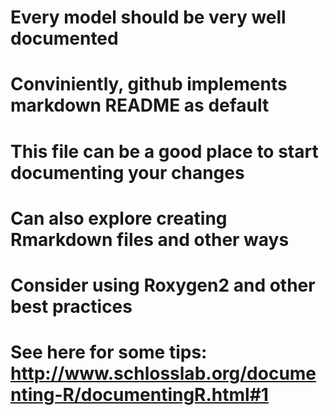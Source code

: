 # Every model should be very well documented
# Conviniently, github implements markdown README as default
# This file can be a good place to start documenting your changes
# Can also explore creating Rmarkdown files and other ways 
# Consider using Roxygen2 and other best practices
# See here for some tips: http://www.schlosslab.org/documenting-R/documentingR.html#1
